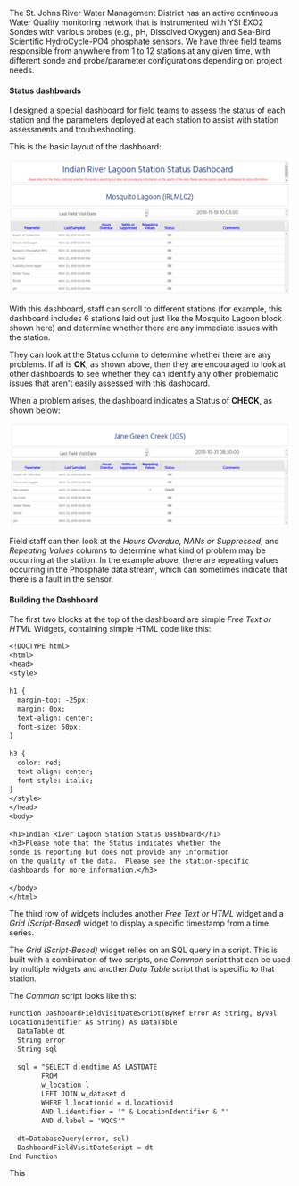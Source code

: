 The St. Johns River Water Management District has an active continuous Water Quality monitoring network that is instrumented with YSI EXO2 Sondes with various probes (e.g., pH, Dissolved Oxygen) and Sea-Bird Scientific HydroCycle-PO4 phosphate sensors.  We have three field teams responsible from anywhere from 1 to 12 stations at any given time, with different sonde and probe/parameter configurations depending on project needs.

#### Status dashboards

I designed a special dashboard for field teams to assess the status of each station and the parameters deployed at each station to assist with station assessments and troubleshooting.

This is the basic layout of the dashboard:

![](/images/IRLStatus_Headerexample.png)

With this dashboard, staff can scroll to different stations (for example, this dashboard includes 6 stations laid out just like the Mosquito Lagoon block shown here) and determine whether there are any immediate issues with the station.

They can look at the Status column to determine whether there are any problems.  If all is **OK**, as shown above, then they are encouraged to look at other dashboards to see whether they can identify any other problematic issues that aren't easily assessed with this dashboard.

When a problem arises, the dashboard indicates a Status of **CHECK**, as shown below:

![](/images/JGSStatus_CHECKexample.png)

Field staff can then look at the *Hours Overdue*, *NANs or Suppressed*, and *Repeating Values* columns to determine what kind of problem may be occurring at the station.  In the example above, there are repeating values occurring in the Phosphate data stream, which can sometimes indicate that there is a fault in the sensor.

#### Building the Dashboard

The first two blocks at the top of the dashboard are simple *Free Text or HTML* Widgets, containing simple HTML code like this:

```
<!DOCTYPE html>
<html>
<head>
<style>

h1 {
  margin-top: -25px;
  margin: 0px;
  text-align: center;
  font-size: 50px;
}

h3 {
  color: red;  
  text-align: center;
  font-style: italic;
}
</style>
</head>
<body>

<h1>Indian River Lagoon Station Status Dashboard</h1>
<h3>Please note that the Status indicates whether the
sonde is reporting but does not provide any information
on the quality of the data.  Please see the station-specific
dashboards for more information.</h3>

</body>
</html>
```

The third row of widgets includes another *Free Text or HTML* widget and a *Grid (Script-Based)* widget to display a specific timestamp from a time series.

The *Grid (Script-Based)* widget relies on an SQL query in a script.  This is built with a combination of two scripts, one *Common* script that can be used by multiple widgets and another *Data Table* script that is specific to that station.

The *Common* script looks like this:

```
Function DashboardFieldVisitDateScript(ByRef Error As String, ByVal LocationIdentifier As String) As DataTable
  DataTable dt
  String error
  String sql

  sql = "SELECT d.endtime AS LASTDATE
        FROM
        w_location l
        LEFT JOIN w_dataset d
        WHERE l.locationid = d.locationid
        AND l.identifier = '" & LocationIdentifier & "'
        AND d.label = 'WQCS'"

  dt=DatabaseQuery(error, sql)
  DashboardFieldVisitDateScript = dt
End Function
```

This
